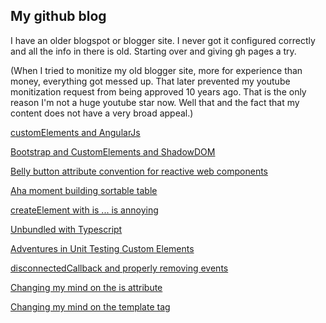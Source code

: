 ## My github blog

I have an older blogspot or blogger site. I never got it configured correctly and all the info in there is old. Starting over and giving gh pages a try.

(When I tried to monitize my old blogger site, more for experience than money, everything got messed up.  That later prevented my youtube monitization request from being approved 10 years ago.  That is the only reason I'm not a huge youtube star now.  Well that and the fact that my content does not have a very broad appeal.)


[customElements and AngularJs](customElements.md)

[Bootstrap and CustomElements and ShadowDOM](bootstrapAndCustomElements.md)

[Belly button attribute convention for reactive web components](belly-button-attributes.md)

[Aha moment building sortable table](SortableTableCustomElement.md)

[createElement with is ... is annoying](CreateElementIsAnnoying.md)

[Unbundled with Typescript](unbundledWithTypescript.md)

[Adventures in Unit Testing Custom Elements](unit-testing-custom-elements.md)

[disconnectedCallback and properly removing events](disconnectedCallback_and_removeEvents.md)

[Changing my mind on the is attribute](changing-my-mind-on-is)

[Changing my mind on the template tag](template-tag-vs-template-literals)
